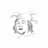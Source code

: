 <img src="dev-in-disguise.jpg" alt="Dev-In-Disguise Icon" title="Dev-In-Disguise Icon" width="50" style="border-radius:50%" />